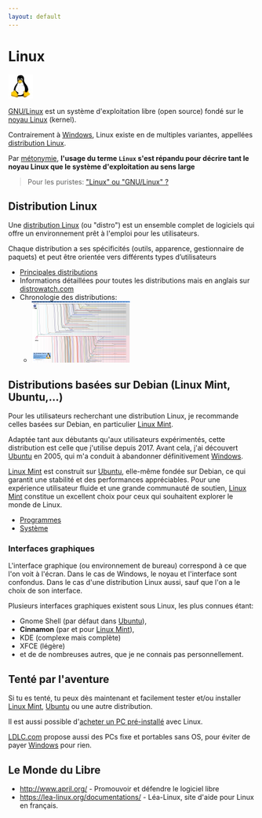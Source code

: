 ```yaml
---
layout: default
---
```


# Linux

![50px-Linux-penguin](../data/50px-Linux-penguin.jpg)

[GNU/Linux](https://fr.wikipedia.org/wiki/Linux) est un système d'exploitation libre (open source) fondé sur le [noyau Linux](https://fr.wikipedia.org/wiki/Noyau_Linux) (kernel).

Contrairement à [Windows](../windows/README.md), Linux existe en de multiples variantes, appellées [distribution Linux](https://fr.wikipedia.org/wiki/Distribution_Linux).

Par [métonymie](https://fr.wikipedia.org/wiki/M%C3%A9tonymie), **l'usage du terme `Linux` s'est répandu pour décrire tant le noyau Linux que le système d'exploitation au sens large**

> Pour les puristes: ["Linux" ou "GNU/Linux" ?](https://fr.wikipedia.org/wiki/Linux_ou_GNU/Linux)

## Distribution Linux

Une [distribution Linux](https://fr.wikipedia.org/wiki/Distribution_Linux) (ou "distro") est un ensemble complet de logiciels qui offre un environnement prêt à l'emploi pour les utilisateurs.

Chaque distribution a ses spécificités (outils, apparence, gestionnaire de paquets) et peut être orientée vers différents types d’utilisateurs

- [Principales distributions](https://fr.wikipedia.org/wiki/Distribution_Linux#Principales_distributions)
- Informations détaillées pour toutes les distributions mais en anglais sur [distrowatch.com](http://distrowatch.com/index.php?language=FR)
- Chronologie des distributions:
  - [![Distribution timeline](../data/thumb_Linux-Distributions-Timeline.png)](https://upload.wikimedia.org/wikipedia/commons/9/96/Liste_des_distributions_Linux.svg)

## Distributions basées sur Debian (Linux Mint, Ubuntu,...)

Pour les utilisateurs recherchant une distribution Linux, je recommande celles basées sur Debian, en particulier [Linux Mint](dist/Mint.md).

Adaptée tant aux débutants qu'aux utilisateurs expérimentés, cette distribution est celle que j'utilise depuis 2017. Avant cela, j'ai découvert [Ubuntu](dist/Ubuntu.md) en 2005, qui m'a conduit à abandonner définitivement [Windows](../windows/README.md).

[Linux Mint](dist/Mint.md) est construit sur [Ubuntu](dist/Ubuntu.md), elle-même fondée sur Debian, ce qui garantit une stabilité et des performances appréciables. Pour une expérience utilisateur fluide et une grande communauté de soutien, [Linux Mint](dist/Mint.md) constitue un excellent choix pour ceux qui souhaitent explorer le monde de Linux.

- [Programmes](soft/README.md)
- [Système](system/README.md)

### Interfaces graphiques

L'interface graphique (ou environnement de bureau) correspond à ce que l'on voit à l'écran. Dans le cas de Windows, le noyau et l'interface sont confondus. Dans le cas d'une distribution Linux aussi, sauf que
l'on a le choix de son interface.

Plusieurs interfaces graphiques existent sous Linux, les plus connues étant:

- Gnome Shell (par défaut dans [Ubuntu](dist/Ubuntu)),
- **Cinnamon** (par et pour [Linux Mint](dist/Mint)),
- KDE (complexe mais complète)
- XFCE (légère)
- et de de nombreuses autres, que je ne connais pas personnellement.

## Tenté par l'aventure

Si tu es tenté, tu peux dès maintenant et facilement tester et/ou installer [Linux Mint](dist/Mint), [Ubuntu](dist/Ubuntu) ou une autre distribution.

Il est aussi possible d'[acheter un PC pré-installé](http://linuxpreinstalle.com/) avec Linux.

[LDLC.com](https://www.ldlc.com/) propose aussi des PCs fixe et portables sans OS, pour éviter de payer [Windows](../windows/README.md) pour rien.

## Le Monde du Libre

- <http://www.april.org/> - Promouvoir et défendre le logiciel libre
- <https://lea-linux.org/documentations/> - Léa-Linux, site d'aide pour Linux en français.
